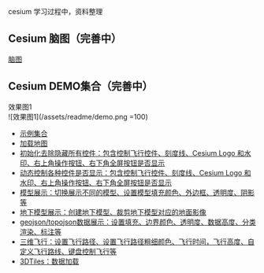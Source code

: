 cesium 学习过程中，资料整理
## Cesium 脑图（完善中）
[脑图](http://naotu.baidu.com/file/1bb0734b72b6f7efb888a93a2cb642ce)  
## Cesium DEMO集合（完善中）
效果图1  
![效果图1](/assets/readme/demo.png =100)  
- [示例集合](https://songliuchen.github.io/cesium)  
- [加载地图](https://songliuchen.github.io/cesium/base/load_cesium.html)    
- [初始化去除隐藏所有控件：包含控制飞行控件、刻度线、Cesium Logo 和水印、右上角操作按钮、右下角全屏按钮是否显示](https://songliuchen.github.io/cesium/base/load_cesium2.html) 
- [动态控制各种控件是否显示：包含控制飞行控件、刻度线、Cesium Logo 和水印、右上角操作按钮、右下角全屏按钮是否显示](https://songliuchen.github.io/cesium/base/load_cesium3.html)  
- [模型展示：切换展示不同的模型、设置模型填充颜色、外边框、透明度、阴影等](https://songliuchen.github.io/cesium/model/show.html)  
- [地下模型展示：创建地下模型、裁剪地下模型对应的地面影像](https://songliuchen.github.io/cesium/model/show_underline.html)  
- [geojson/topojson数据展示：设置填充、边界颜色、透明度、数据高度、分类渲染、标注等](https://songliuchen.github.io/cesium/datasource/geojson.html)  
- [三维飞行：设置飞行路径、设置飞行路径粗细颜色、飞行时间，飞行高度、自定义飞行路线、键盘控制飞行等](https://songliuchen.github.io/cesium/fly/fly.html)  
- [3DTiles：数据加载](https://songliuchen.github.io/cesium/datasource/3dtiles.html)  